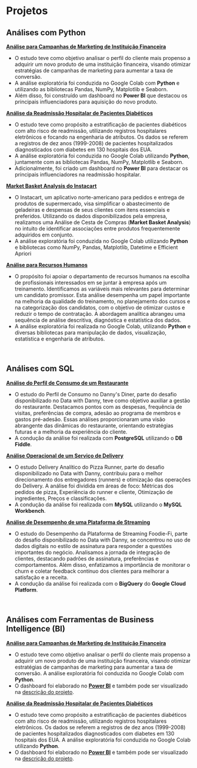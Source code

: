 # Projetos

## Análises com Python

**[Análise para Campanhas de Marketing de Instituição Financeira](https://medium.com/@ndosanjosc/an%C3%A1lise-para-campanhas-de-marketing-8a4e4381c9dc)** 

* O estudo teve como objetivo analisar o perfil do cliente mais propenso a adquirir um novo produto de uma instituição financeira, visando otimizar estratégias de campanhas de marketing para aumentar a taxa de conversão. 
* A análise exploratória foi conduzida no Google Colab com **Python** e utilizando as bibliotecas Pandas, NumPy, Matplotlib e Seaborn. 
* Além disso, foi construído um dashboard no **Power BI** que destacou os principais influenciadores para aquisição do novo produto.

**[Análise da Readmissão Hospitalar de Pacientes Diabéticos](https://medium.com/@ndosanjosc/an%C3%A1lise-da-readmiss%C3%A3o-hospitalar-de-pacientes-diab%C3%A9ticos-ec64a9ed2aaf)** 

* O estudo teve como propósito a estratificação de pacientes diabéticos com alto risco de readmissão, utilizando registros hospitalares eletrônicos e focando na engenharia de atributos. Os dados se referem a registros de dez anos (1999-2008) de pacientes hospitalizados diagnosticados com diabetes em 130 hospitais dos EUA.
* A análise exploratória foi conduzida no Google Colab utilizando **Python**, juntamente com as bibliotecas Pandas, NumPy, Matplotlib e Seaborn. 
* Adicionalmente, foi criado um dashboard no **Power BI** para destacar os principais influenciadores na readmissão hospitalar.

**[Market Basket Analysis do Instacart](https://medium.com/@ndosanjosc/market-basket-analysis-do-instacart-bbf6b4e0403a)** 

* O Instacart, um aplicativo norte-americano para pedidos e entrega de produtos de supermercado, visa simplificar o abastecimento de geladeiras e despensas de seus clientes com itens essenciais e preferidos. Utilizando os dados disponibilizados pela empresa, realizamos uma Análise de Cesta de Compras (**Market Basket Analysis**) no intuito de identificar associações entre produtos frequentemente adquiridos em conjunto. 
* A análise exploratória foi conduzida no Google Colab utilizando **Python** e bibliotecas como NumPy, Pandas, Matplotlib, Datetime e Efficient Apriori


**[Análise para Recursos Humanos](https://medium.com/@ndosanjosc/an%C3%A1lise-para-recursos-humanos-com-python-b9b6c8c6f696)** 

* O propósito foi apoiar o departamento de recursos humanos na escolha de profissionais interessados em se juntar à empresa após um treinamento. Identificamos as variáveis mais relevantes para determinar um candidato promissor. Esta análise desempenha um papel importante na melhoria da qualidade do treinamento, no planejamento dos cursos e na categorização dos candidatos, com o objetivo de otimizar custos e reduzir o tempo de contratação. A abordagem analítica abrangeu uma sequência de análise descritiva, diagnóstica e estatística dos dados. 
* A análise exploratória foi realizada no Google Colab, utilizando **Python** e diversas bibliotecas para manipulação de dados, visualização, estatística e engenharia de atributos.

&nbsp;

## Análises com SQL


**[Análise do Perfil de Consumo de um Restaurante](https://medium.com/@ndosanjosc/an%C3%A1lise-do-perfil-de-consumo-de-restaurante-com-sql-6019b2a65458)**  

* O estudo do Perfil de Consumo no Danny's Diner, parte do desafio disponibilizado no Data with Danny, teve como objetivo auxiliar a gestão do restaurante. Destacamos pontos com as despesas, frequência de visitas, preferências de compra, adesão ao programa de membros e gastos pré-adesão. Essas análises proporcionaram uma visão abrangente das dinâmicas do restaurante, orientando estratégias futuras e a melhoria da experiência do cliente.
* A condução da análise foi realizada com **PostgreSQL** utilizando o **DB Fiddle**.

**[Análise Operacional de um Serviço de Delivery](https://medium.com/@ndosanjosc/an%C3%A1lise-operacional-de-um-servi%C3%A7o-de-delivery-com-sql-6a8e9e38b3ec)**  

* O estudo Delivery Analítico do Pizza Runner, parte do desafio disponibilizado no Data with Danny, contribuiu para o melhor direcionamento dos entregadores (runners) e otimização das operações do Delivery. A análise foi dividida em áreas de foco: Métricas dos pedidos de pizza, Experiência do runner e cliente, Otimização de ingredientes, Preços e classificações.
* A condução da análise foi realizada com **MySQL** utilizando o **MySQL Workbench**.

**[Análise de Desempenho de uma Plataforma de Streaming]()** 

* O estudo do Desempenho da Plataforma de Streaming Foodie-Fi, parte do desafio disponibilizado no Data with Danny, se concentrou no uso de dados digitais no estilo de assinatura para responder a questões importantes do negócio. Analisamos a jornada de integração de clientes, destacando padrões de assinatura, preferências e comportamentos. Além disso, enfatizamos a importância de monitorar o churn e coletar feedback contínuo dos clientes para melhorar a satisfação e a receita.
* A condução da análise foi realizada com o **BigQuery** do **Google Cloud Platform**.

&nbsp;

## Análises com Ferramentas de Business Intelligence (BI)

**[Análise para Campanhas de Marketing de Instituição Financeira](https://medium.com/@ndosanjosc/an%C3%A1lise-para-campanhas-de-marketing-8a4e4381c9dc)** 

* O estudo teve como objetivo analisar o perfil do cliente mais propenso a adquirir um novo produto de uma instituição financeira, visando otimizar estratégias de campanhas de marketing para aumentar a taxa de conversão. A análise exploratória foi conduzida no Google Colab com **Python**. 
* O dashboard foi elaborado no **[Power BI](https://app.powerbi.com/view?r=eyJrIjoiZDFhMDhhZTYtNzE1MC00MmFhLTlkYjgtM2ZhNzcwNzAxMDY3IiwidCI6IjEzNWZkMWI3LWE5MDUtNGRhMC1hNmQ2LTgxMGJmYTJmNTJmYyJ9)** e também pode ser visualizado na [descrição do projeto](https://github.com/claudiaanjos/projetos-analise-dados/tree/main/projetos/projeto01#dashboards-power-bi).


**[Análise da Readmissão Hospitalar de Pacientes Diabéticos](https://medium.com/@ndosanjosc/an%C3%A1lise-da-readmiss%C3%A3o-hospitalar-de-pacientes-diab%C3%A9ticos-ec64a9ed2aaf)** 

* O estudo teve como propósito a estratificação de pacientes diabéticos com alto risco de readmissão, utilizando registros hospitalares eletrônicos. Os dados se referem a registros de dez anos (1999-2008) de pacientes hospitalizados diagnosticados com diabetes em 130 hospitais dos EUA. A análise exploratória foi conduzida no Google Colab utilizando **Python**. 
* O dashboard foi elaborado no **[Power BI](https://app.powerbi.com/view?r=eyJrIjoiODNjOTlhMTEtOGE4Ni00Yjc5LWFhNmMtMjNkMTMzNjZkODAyIiwidCI6IjEzNWZkMWI3LWE5MDUtNGRhMC1hNmQ2LTgxMGJmYTJmNTJmYyJ9)** e também pode ser visualizado na [descrição do projeto](https://github.com/claudiaanjos/projetos-analise-dados/tree/main/projetos/projeto02#dashboards-power-bi).